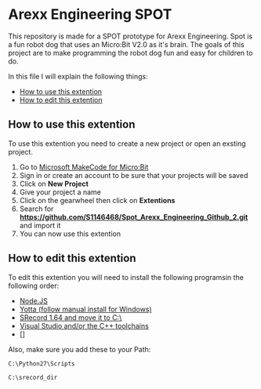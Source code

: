 # Arexx Engineering SPOT

This repository is made for a SPOT prototype for Arexx Engineering.
Spot is a fun robot dog that uses an Micro:Bit V2.0 as it's brain.
The goals of this project are to make programming the robot dog fun and easy for children to do.

In this file I will explain the following things:
* [How to use this extention](README.md#how-to-use-this-extention)
* [How to edit this extention](README.md#how-to-edit-this-extention)

## How to use this extention

To use this extention you need to create a new project or open an exsting project.

1. Go to [Microsoft MakeCode for Micro:Bit](https://makecode.microbit.org/)
2. Sign in or create an account to be sure that your projects will be saved
3. Click on **New Project**
4. Give your project a name
5. Click on the gearwheel then click on **Extentions**
6. Search for **https://github.com/S1146468/Spot_Arexx_Engineering_Github_2.git** and import it
7. You can now use this extention

## How to edit this extention

To edit this extention you will need to install the following programsin the following order:
* [Node.JS](https://nodejs.org/en)
* [Yotta (follow manual install for Windows)](http://docs.yottabuild.org/#installing-on-windows)
* [SRecord 1.64 and move it to C:\ ](https://sourceforge.net/projects/srecord/files/srecord-win32/1.64/)
* [Visual Studio and/or the C++ toolchains](https://visualstudio.microsoft.com/downloads/)
* []

Also, make sure you add these to your Path:
```
C:\Python27\Scripts
```
```
C:\srecord_dir
```

